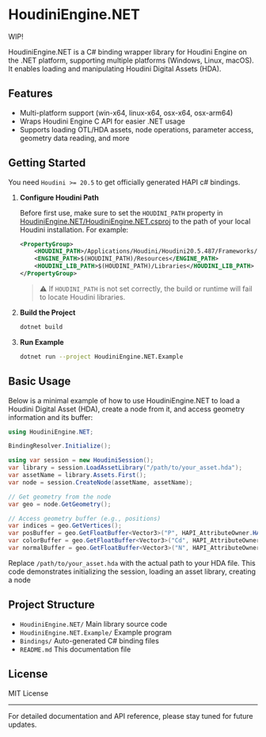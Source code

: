 # HoudiniEngine.NET

WIP!

HoudiniEngine.NET is a C# binding wrapper library for Houdini Engine on the .NET platform, supporting multiple platforms (Windows, Linux, macOS). It enables loading and manipulating Houdini Digital Assets (HDA).

## Features

- Multi-platform support (win-x64, linux-x64, osx-x64, osx-arm64)
- Wraps Houdini Engine C API for easier .NET usage
- Supports loading OTL/HDA assets, node operations, parameter access, geometry data reading, and more

## Getting Started


You need `Houdini >= 20.5` to get officially generated HAPI c# bindings.

1. **Configure Houdini Path**

   Before first use, make sure to set the `HOUDINI_PATH` property in [HoudiniEngine.NET/HoudiniEngine.NET.csproj](HoudiniEngine.NET/HoudiniEngine.NET.csproj) to the path of your local Houdini installation. For example:

   ```xml
   <PropertyGroup>
       <HOUDINI_PATH>/Applications/Houdini/Houdini20.5.487/Frameworks/Houdini.framework/Versions/20.5</HOUDINI_PATH>
       <ENGINE_PATH>$(HOUDINI_PATH)/Resources</ENGINE_PATH>
       <HOUDINI_LIB_PATH>$(HOUDINI_PATH)/Libraries</HOUDINI_LIB_PATH>
   </PropertyGroup>
   ```

   > ⚠️ If `HOUDINI_PATH` is not set correctly, the build or runtime will fail to locate Houdini libraries.

2. **Build the Project**

   ```sh
   dotnet build
   ```

3. **Run Example**

   ```sh
   dotnet run --project HoudiniEngine.NET.Example
   ```

## Basic Usage

Below is a minimal example of how to use HoudiniEngine.NET to load a Houdini Digital Asset (HDA), create a node from it, and access geometry information and its buffer:

```csharp
using HoudiniEngine.NET;

BindingResolver.Initialize();

using var session = new HoudiniSession();
var library = session.LoadAssetLibrary("/path/to/your_asset.hda");
var assetName = library.Assets.First();
var node = session.CreateNode(assetName, assetName);

// Get geometry from the node
var geo = node.GetGeometry();

// Access geometry buffer (e.g., positions)
var indices = geo.GetVertices();
var posBuffer = geo.GetFloatBuffer<Vector3>("P", HAPI_AttributeOwner.HAPI_ATTROWNER_POINT);
var colorBuffer = geo.GetFloatBuffer<Vector3>("Cd", HAPI_AttributeOwner.HAPI_ATTROWNER_POINT);
var normalBuffer = geo.GetFloatBuffer<Vector3>("N", HAPI_AttributeOwner.HAPI_ATTROWNER_VERTEX);
```

Replace `/path/to/your_asset.hda` with the actual path to your HDA file. This code demonstrates initializing the session, loading an asset library, creating a node

## Project Structure

- `HoudiniEngine.NET/` Main library source code
- `HoudiniEngine.NET.Example/` Example program
- `Bindings/` Auto-generated C# binding files
- `README.md` This documentation file

## License

MIT License

---

For detailed documentation and API reference, please stay tuned for future updates.


